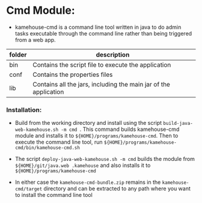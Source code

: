 # Cmd Module:

* kamehouse-cmd is a command line tool written in java to do admin tasks executable through the
 command line rather than being triggered from a web app.

| folder | description |
| ---- | --------|
| bin | Contains the script file to execute the application |
| conf | Contains the properties files |
| lib | Contains all the jars, including the main jar of the application |

### Installation:

- Build from the working directory and install using the script `build-java-web-kamehouse.sh -m cmd
`. This command builds
 kamehouse-cmd module and installs it to `${HOME}/programs/kamehouse-cmd`. Then to execute the
  command line tool, run `${HOME}/programs/kamehouse-cmd/bin/kamehouse-cmd.sh`

- The script `deploy-java-web-kamehouse.sh -m cmd` builds the module from `${HOME}/git/java.web
.kamehouse` and also installs it to `${HOME}/programs/kamehouse-cmd`

- In either case the `kamehouse-cmd-bundle.zip` remains in the `kamehouse-cmd/target` directory and
 can be extracted to any path where you want to install the command line tool
 